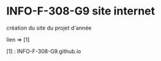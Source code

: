 # INFO-F-308-G9 site internet 

création du site du projet d'année

lien =>  [1]

[1] :  INFO-F-308-G9.github.io
